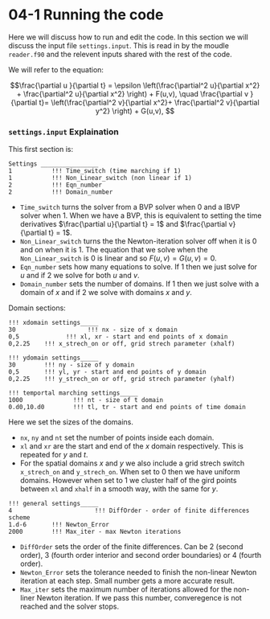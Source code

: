 # 04-1 Running the code

Here we will discuss how to run and edit the code. 
In this section we will discuss the input file `settings.input`. 
This is read in by the moudle `reader.f90` and the relevent inputs shared with the rest of the code.

We will refer to the equation:

$$\frac{\partial u }{\partial t} = \epsilon \left(\frac{\partial^2 u}{\partial x^2} + \frac{\partial^2 u}{\partial x^2} \right) + F(u,v),
\quad 
 \frac{\partial v }{\partial t}=  \left(\frac{\partial^2 v}{\partial x^2}+ \frac{\partial^2 v}{\partial y^2} \right) + G(u,v), $$
 

### `settings.input` Explaination

This first section is:
```
Settings ________________
1           !!! Time_switch (time marching if 1)
1           !!! Non_Linear_switch (non linear if 1)
2           !!! Eqn_number
2           !!! Domain_number
```
 - `Time_switch` turns the solver from a BVP solver when $0$ and a IBVP solver when $1$.
   When we have a BVP, this is equivalent to setting the time derivatives $\frac{\partial u}{\partial t} = 1$ and $\frac{\partial v}{\partial t} = 1$.
 - `Non_Linear_switch` turns the the Newton-iteration solver off when it is $0$ and on when it is $1$.
   The equation that we solve when the `Non_Linear_switch` is $0$ is linear and so $F(u,v) = G(u,v) =0.$
 - `Eqn_number` sets how many equations to solve. If $1$ then we just solve for $u$ and if $2$ we solve for both $u$ and $v$.
 - `Domain_number` sets the number of domains. If $1$ then we just solve with a domain of $x$ and if $2$ we solve with domains $x$ and $y$.

Domain sections:
```
!!! xdomain settings_____
30 					  !!! nx - size of x domain
0,5			    !!! xl, xr - start and end points of x domain
0,2.25    !!! x_strech_on or off, grid strech parameter (xhalf)

!!! ydomain settings_____
30        !!! ny - size of y domain
0,5       !!! yl, yr - start and end points of y domain
0,2.25    !!! y_strech_on or off, grid strech parameter (yhalf)

!!! temportal marching settings_____
1000              !!! nt - size of t domain
0.d0,10.d0        !!! tl, tr - start and end points of time domain
```
Here we set the sizes of the domains. 
- `nx`, `ny` and `nt` set the number of points inside each domain. 
- `xl` and `xr` are the start and end of the $x$ domain respectively. This is repeated for $y$ and $t$.
- For the spatial domains $x$ and $y$ we also include a grid strech switch `x_strech_on` and `y_strech_on`.
  When set to $0$ then we have uniform domains. However when set to $1$ we cluster half of the gird points between `xl` and `xhalf` in a smooth way, with the same for $y$.

```
!!! general settings_____
4   			    	!!! DiffOrder - order of finite differences scheme
1.d-6       !!! Newton_Error
2000        !!! Max_iter - max Newton iterations
```
 - `DiffOrder` sets the order of the finite differences. Can be $2$ (second order), $3$ (fourth order interior and second order boundaries) or $4$ (fourth order).
 - `Newton_Error` sets the tolerance needed to finish the non-linear Newton iteration at each step. Small number gets a more accurate result.
 - `Max_iter` sets the maximum number of iterations allowed for the non-liner Newton iteration. If we pass this number, converegence is not reached and the solver stops.
